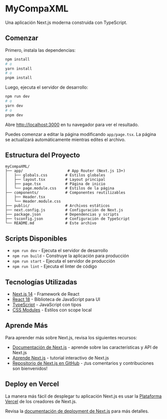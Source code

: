 # MyCompaXML

Una aplicación Next.js moderna construida con TypeScript.

## Comenzar

Primero, instala las dependencias:

```bash
npm install
# o
yarn install
# o
pnpm install
```

Luego, ejecuta el servidor de desarrollo:

```bash
npm run dev
# o
yarn dev
# o
pnpm dev
```

Abre [http://localhost:3000](http://localhost:3000) en tu navegador para ver el resultado.

Puedes comenzar a editar la página modificando `app/page.tsx`. La página se actualizará automáticamente mientras edites el archivo.

## Estructura del Proyecto

```
myCompaXML/
├── app/                    # App Router (Next.js 13+)
│   ├── globals.css        # Estilos globales
│   ├── layout.tsx         # Layout principal
│   ├── page.tsx           # Página de inicio
│   └── page.module.css    # Estilos de la página
├── components/            # Componentes reutilizables
│   ├── Header.tsx
│   └── Header.module.css
├── public/                # Archivos estáticos
├── next.config.js         # Configuración de Next.js
├── package.json           # Dependencias y scripts
├── tsconfig.json          # Configuración de TypeScript
└── README.md              # Este archivo
```

## Scripts Disponibles

- `npm run dev` - Ejecuta el servidor de desarrollo
- `npm run build` - Construye la aplicación para producción
- `npm run start` - Ejecuta el servidor de producción
- `npm run lint` - Ejecuta el linter de código

## Tecnologías Utilizadas

- [Next.js 14](https://nextjs.org/) - Framework de React
- [React 18](https://reactjs.org/) - Biblioteca de JavaScript para UI
- [TypeScript](https://www.typescriptlang.org/) - JavaScript con tipos
- [CSS Modules](https://github.com/css-modules/css-modules) - Estilos con scope local

## Aprende Más

Para aprender más sobre Next.js, revisa los siguientes recursos:

- [Documentación de Next.js](https://nextjs.org/docs) - aprende sobre las características y API de Next.js
- [Aprende Next.js](https://nextjs.org/learn) - tutorial interactivo de Next.js
- [Repositorio de Next.js en GitHub](https://github.com/vercel/next.js/) - ¡tus comentarios y contribuciones son bienvenidos!

## Deploy en Vercel

La manera más fácil de desplegar tu aplicación Next.js es usar la [Plataforma Vercel](https://vercel.com/new?utm_medium=default-template&filter=next.js&utm_source=create-next-app&utm_campaign=create-next-app-readme) de los creadores de Next.js.

Revisa la [documentación de deployment de Next.js](https://nextjs.org/docs/deployment) para más detalles.

